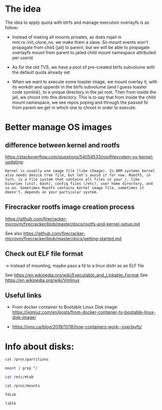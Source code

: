 # The idea

The idea to apply quota with btrfs and manage execution overlayfs is as follow:

- Instead of making all mounts privates, as does nsjail in mnt.rs::init_clone_ns, we make them a slave. So mount events won't propagate from child (jail) to parent, but we will be able to propagate overlayfs mount from parent to jailed child mount namespace attributed per userid.

- As for the old TVS, we have a pool of pre-created btrfs subvolume with the default quota already set

- When we want to execute some toaster image, we mount overlay it, with its workdir and upperdir in the btrfs subvolume (and I guess toaster code symlink), to a unique directory in the jail root. Then from inside the jail, we chroot into this directory. This is to say that from inside the child mount namespace, we see repos poping and through the passed fd from parent we get in which one to chroot in order to execute.

# Better manage OS images

## difference between kernel and rootfs

https://stackoverflow.com/questions/54054533/rootfilesystem-vs-kernel-updating:
```
Kernel is usually one image file (like zImage). In ARM systems kernel also needs device tree file, but let's avoid it for now. RootFS, in turn, is a file system that contains all files in your /, like binaries (init, bash), config files (/etc), user home directory, and so on. Sometimes RootFs contains kernel image file, sometimes it doesn't, depends on your particular system.
```

## Firecracker rootfs image creation process

https://github.com/firecracker-microvm/firecracker/blob/master/docs/rootfs-and-kernel-setup.md

See also https://github.com/firecracker-microvm/firecracker/blob/master/docs/getting-started.md

## Check out ELF file format

-> instead of mounting, maybe pass a fd to a linux distri as an ELF file

See https://en.wikipedia.org/wiki/Executable_and_Linkable_Format
See https://en.wikipedia.org/wiki/Vmlinux

## Useful links

- From docker container to Bootable Linux Disk image: https://iximiuz.com/en/posts/from-docker-container-to-bootable-linux-disk-image/

- https://jvns.ca/blog/2019/11/18/how-containers-work--overlayfs/

# Info about disks:

```BASH
cat /proc/partitions

mount | grep ^/

cat /etc/mtab

cat /proc/mounts

fdisk

lsblk
```